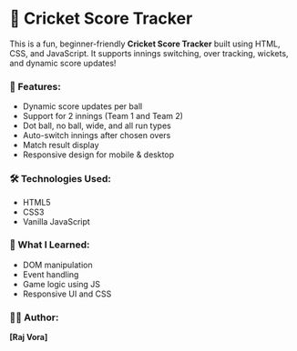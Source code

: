 # 🏏 Cricket Score Tracker

This is a fun, beginner-friendly **Cricket Score Tracker** built using HTML, CSS, and JavaScript. It supports innings switching, over tracking, wickets, and dynamic score updates!

### 🚀 Features:
- Dynamic score updates per ball
- Support for 2 innings (Team 1 and Team 2)
- Dot ball, no ball, wide, and all run types
- Auto-switch innings after chosen overs
- Match result display
- Responsive design for mobile & desktop

### 🛠️ Technologies Used:
- HTML5
- CSS3
- Vanilla JavaScript

### 🧠 What I Learned:
- DOM manipulation
- Event handling
- Game logic using JS
- Responsive UI and CSS

### 👨‍💻 Author:
**[Raj Vora]**  
